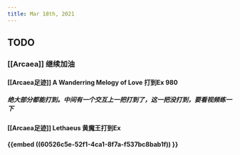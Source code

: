 ```yaml
---
title: Mar 18th, 2021
---
```


## TODO
### [[Arcaea]] 继续加油
#### [[Arcaea足迹]] A Wanderring Melogy of Love 打到Ex 980
##### 绝大部分都能打到。中间有一个交互上一把打到了，这一把没打到，要看视频练一下
#### [[Arcaea足迹]] Lethaeus 黄魔王打到Ex
#### {{embed ((60526c5e-52f1-4ca1-8f7a-f537bc8bab1f)) }}
####
